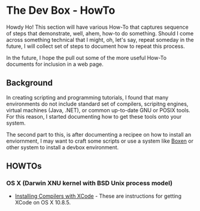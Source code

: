 # The Dev Box - HowTo 

Howdy Ho! This section will have various How-To that captures sequence of steps that demonstrate, well, ahem, how-to do something.  Should I come across something technical that I might, oh, let's say, repeat someday in the future, I will collect set of steps to document how to repeat this process.

In the future, I hope the pull out some of the more useful How-To documents for inclusion in a web page.

## Background

In creating scripting and programming tutorials, I found that many environments do not include standard set of compilers, scripitng engines, virtual machines (Java, .NET), or common up-to-date GNU or POSIX tools.  For this reason, I started documenting how to get these tools onto your system.

The second part to this, is after documenting a recipee on how to install an enviornment, I may want to craft some scripts or use a system like [Boxen](https://boxen.github.com/) or other system to install a devbox environment.


## HOWTOs

### OS X (Darwin XNU kernel with BSD Unix process model)

* [Installing Compilers with XCode](https://github.com/darkn3rd/devbox/blob/master/howtos/howto.xcode.md) - These are instructions for getting XCode on OS X 10.8.5.